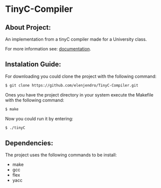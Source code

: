 # TinyC-Compiler

## About Project:

An implementation from a tinyC compiler made for a University class.

For more information see: [documentation](./documentation.md).

## Instalation Guide:

For downloading you could clone the project with the following command:

```bash
$ git clone https://github.com/elenjendro/TinyC-Compiler.git
```

Ones you have the project directory in your system execute the Makefile with the following command:

```bash
$ make
```

Now you could run it by entering:

```bash
$ ./tinyC
```

## Dependencies:

The project uses the following commands to be install:

- make
- gcc
- flex
- yacc
